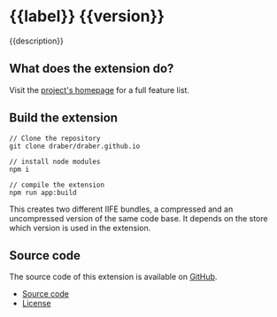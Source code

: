 # {{label}} {{version}}

{{description}}

## What does the extension do?
Visit the [project's homepage]({{url}}) for a full feature list.

## Build the extension

```
// Clone the repository
git clone draber/draber.github.io

// install node modules
npm i

// compile the extension
npm run app:build
```

This creates two different IIFE bundles, a compressed and an uncompressed version of the same code base. It depends on the store which version is used in the extension.

## Source code
The source code of this extension is available on [GitHub](https://github.com/draber/draber.github.io]). 

- [Source code](https://github.com/draber/draber.github.io/tree/main/src/app)
- [License](https://github.com/draber/draber.github.io/blob/main/LICENSE.md)

